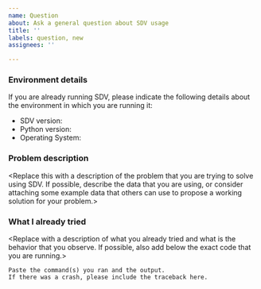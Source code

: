 ```yaml
---
name: Question
about: Ask a general question about SDV usage
title: ''
labels: question, new
assignees: ''

---
```


### Environment details

If you are already running SDV, please indicate the following details about the environment in
which you are running it:

* SDV version:
* Python version:
* Operating System:

### Problem description

<Replace this with a description of the problem that you are trying to solve using SDV. If
possible, describe the data that you are using, or consider attaching some example data
that others can use to propose a working solution for your problem.>

### What I already tried

<Replace with a description of what you already tried and what is the behavior that you observe.
If possible, also add below the exact code that you are running.>

```
Paste the command(s) you ran and the output.
If there was a crash, please include the traceback here.
```
